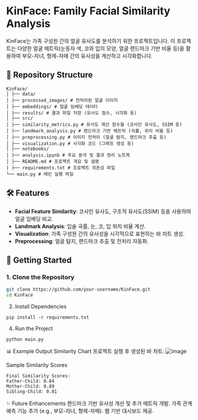 # KinFace: Family Facial Similarity Analysis

KinFace는 가족 구성원 간의 얼굴 유사도를 분석하기 위한 프로젝트입니다. 
이 프로젝트는 다양한 얼굴 메트릭(눈동자 색, 코와 입의 모양, 얼굴 랜드마크 기반 비율 등)을 활용하여 부모-자녀, 형제-자매 간의 유사성을 계산하고 시각화합니다.

## 📂 Repository Structure

```
KinFace/
│ ├── data/
│ ├── processed_images/ # 전처리된 얼굴 이미지
│ ├── embeddings/ # 얼굴 임베딩 데이터
│ ├── results/ # 결과 파일 저장 (유사도 점수, 시각화 등)
│ ├── src/
│ ├── similarity_metrics.py # 유사도 계산 함수들 (코사인 유사도, SSIM 등)
│ ├── landmark_analysis.py # 랜드마크 기반 메트릭 (곡률, 위치 비율 등)
│ ├── preprocessing.py # 이미지 전처리 (얼굴 탐지, 랜드마크 추출 등)
│ ├── visualization.py # 시각화 코드 (그래프 생성 등)
│ ├── notebooks/
│ ├── analysis.ipynb # 주요 분석 및 결과 정리 노트북
│ ├── README.md # 프로젝트 개요 및 설명
| ├── requirements.txt # 프로젝트 의존성 파일
└── main.py # 메인 실행 파일
```

## 🛠 Features

- **Facial Feature Similarity**: 코사인 유사도, 구조적 유사도(SSIM) 등을 사용하여 얼굴 임베딩 비교.
- **Landmark Analysis**: 입술 곡률, 눈, 코, 입 위치 비율 계산.
- **Visualization**: 가족 구성원 간의 유사성을 시각적으로 표현하는 바 차트 생성.
- **Preprocessing**: 얼굴 탐지, 랜드마크 추출 및 전처리 자동화.

## 🚀 Getting Started

### 1. Clone the Repository
```bash
git clone https://github.com/your-username/KinFace.git
cd KinFace
```
2. Install Dependencies
```
pip install -r requirements.txt
```
4. Run the Project
```
python main.py
```

📊 Example Output
Similarity Chart
프로젝트 실행 후 생성된 바 차트:
![image](https://github.com/user-attachments/assets/c672e178-4a04-4a04-9d5c-2f0c449b8237)

Sample Similarity Scores
```
Final Similarity Scores:
Father-Child: 0.84
Mother-Child: 0.89
Sibling-Child: 0.81
```

✨ Future Enhancements
랜드마크 기반 유사성 개선 및 추가 메트릭 개발.
가족 관계 예측 기능 추가 (e.g., 부모-자녀, 형제-자매).
웹 기반 대시보드 제공.
